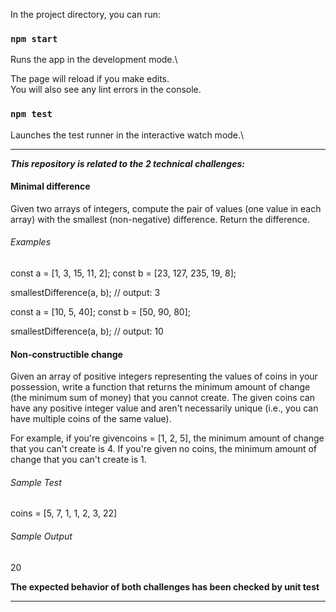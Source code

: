 

In the project directory, you can run:

### `npm start`

Runs the app in the development mode.\


The page will reload if you make edits.\
You will also see any lint errors in the console.

### `npm test`

Launches the test runner in the interactive watch mode.\


----

***This repository is related to the 2 technical challenges:***

#### Minimal difference

Given two arrays of integers, compute the pair of values (one value in each array) with the smallest (non-negative) difference. Return the difference.

###### Examples

const a = [1, 3, 15, 11, 2];
const b = [23, 127, 235, 19, 8];

smallestDifference(a, b); // output: 3


const a = [10, 5, 40];
const b = [50, 90, 80];

smallestDifference(a, b); // output: 10




#### Non-constructible change

Given an array of positive integers representing the values of coins in your possession, write a function that returns the minimum amount of change (the minimum sum of money) that you cannot create. The given coins can have any positive integer value and aren't necessarily unique (i.e., you can have multiple coins of the same value).

For example, if you're givencoins = [1, 2, 5], the minimum amount of change that you can't create is 4. If you're given no coins, the minimum amount of change that you can't create is 1.

###### Sample Test
coins = [5, 7, 1, 1, 2, 3, 22]

###### Sample Output
20


**The expected behavior of both challenges has been checked by unit test**

------------------------------------------------------------------------------------------------